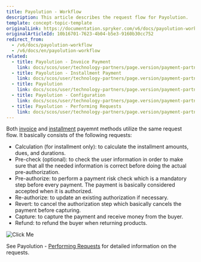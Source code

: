 ```yaml
---
title: Payolution - Workflow
description: This article describes the request flow for Payolution.
template: concept-topic-template
originalLink: https://documentation.spryker.com/v6/docs/payolution-workflow
originalArticleId: 10b16701-7623-4b04-b5e3-9160b30cc752
redirect_from:
  - /v6/docs/payolution-workflow
  - /v6/docs/en/payolution-workflow
related:
  - title: Payolution - Invoice Payment
    link: docs/scos/user/technology-partners/page.version/payment-partners/payolution/payolution-payment-methods/payolution-invoice-payment.html
  - title: Payolution - Installment Payment
    link: docs/scos/user/technology-partners/page.version/payment-partners/payolution/payolution-payment-methods/payolution-installment-payment.html
  - title: Payolution
    link: docs/scos/user/technology-partners/page.version/payment-partners/payolution/payolution.html
  - title: Payolution - Configuration
    link: docs/scos/user/technology-partners/page.version/payment-partners/payolution/payolution-installation-and-configuration.html
  - title: Payolution - Performing Requests
    link: docs/scos/user/technology-partners/page.version/payment-partners/payolution/technical-details-and-howtos/payolution-performing-requests.html
---
```


Both [invoice](/docs/scos/user/technology-partners/202009.0/payment-partners/payolution/payolution-payment-methods/payolution-invoice-payment.html) and [installment](/docs/scos/user/technology-partners/202009.0/payment-partners/payolution/payolution-payment-methods/payolution-installment-payment.html) payemnt methods utilize the same request flow. It basically consists of the following requests:

* Calculation (for installment only): to calculate the installment amounts, dues, and durations.
* Pre-check (optional): to check the user information in order to make sure that all the needed information is correct before doing the actual pre-authorization.
* Pre-authorize: to perform a payment risk check which is a mandatory step before every payment. The payment is basically considered accepted when it is authorized.
* Re-authorize: to update an existing authorization if necessary.
* Revert: to cancel the authorization step which basically cancels the payment before capturing.
* Capture: to capture the payment and receive money from the buyer.
* Refund: to refund the buyer when returning products.

![Click Me](https://spryker.s3.eu-central-1.amazonaws.com/docs/Technology+Partners/Payment+Partners/Payolution/payolution-workflow.png)  

See Payolution - [Performing Requests](/docs/scos/user/technology-partners/202009.0/payment-partners/payolution/technical-details-and-howtos/payolution-performing-requests.html) for detailed information on the requests.
